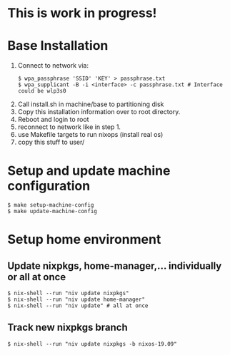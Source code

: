 # This is work in progress!

# Base Installation

1. Connect to network via:
    ```console
    $ wpa_passphrase 'SSID' 'KEY' > passphrase.txt
    $ wpa_supplicant -B -i <interface> -c passphrase.txt # Interface could be wlp3s0
    ```
2. Call install.sh in machine/base to partitioning disk
3. Copy this installation information over to root directory.
4. Reboot and login to root
5. reconnect to network like in step 1.
6. use Makefile targets to run nixops (install real os)
7. copy this stuff to user/<new-users-name>

# Setup and update machine configuration

```console
$ make setup-machine-config
$ make update-machine-config
```

# Setup home environment

## Update nixpkgs, home-manager,... individually or all at once

```shell
$ nix-shell --run "niv update nixpkgs"
$ nix-shell --run "niv update home-manager"
$ nix-shell --run "niv update" # all at once
```

## Track new nixpkgs branch

```shell
$ nix-shell --run "niv update nixpkgs -b nixos-19.09"
```
